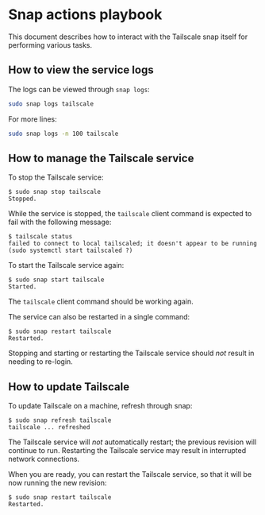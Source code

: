 # Snap actions playbook

This document describes how to interact with the Tailscale snap itself for performing various tasks.

## How to view the service logs

The logs can be viewed through `snap logs`:

```bash
sudo snap logs tailscale
```

For more lines:

```bash
sudo snap logs -n 100 tailscale
```

## How to manage the Tailscale service

To stop the Tailscale service:

```console
$ sudo snap stop tailscale
Stopped.
```

While the service is stopped, the `tailscale` client command is expected to fail with the following message:

```console
$ tailscale status
failed to connect to local tailscaled; it doesn't appear to be running (sudo systemctl start tailscaled ?)
```

To start the Tailscale service again:

```console
$ sudo snap start tailscale
Started.
```

The `tailscale` client command should be working again.

The service can also be restarted in a single command:

```console
$ sudo snap restart tailscale
Restarted.
```

Stopping and starting or restarting the Tailscale service should *not* result in needing to re-login.

## How to update Tailscale

To update Tailscale on a machine, refresh through snap:

```console
$ sudo snap refresh tailscale
tailscale ... refreshed
```

The Tailscale service will *not* automatically restart;
the previous revision will continue to run.
Restarting the Tailscale service may result in interrupted network connections.

When you are ready, you can restart the Tailscale service,
so that it will be now running the new revision:

```console
$ sudo snap restart tailscale
Restarted.
```

